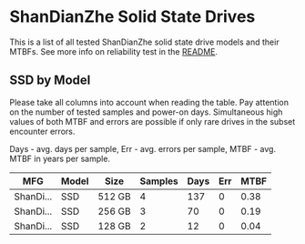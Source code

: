 ShanDianZhe Solid State Drives
==============================

This is a list of all tested ShanDianZhe solid state drive models and their MTBFs. See
more info on reliability test in the [README](https://github.com/linuxhw/SMART).

SSD by Model
------------

Please take all columns into account when reading the table. Pay attention on the
number of tested samples and power-on days. Simultaneous high values of both MTBF
and errors are possible if only rare drives in the subset encounter errors.

Days - avg. days per sample,
Err  - avg. errors per sample,
MTBF - avg. MTBF in years per sample.

| MFG       | Model              | Size   | Samples | Days  | Err   | MTBF |
|-----------|--------------------|--------|---------|-------|-------|------|
| ShanDi... | SSD                | 512 GB | 4       | 137   | 0     | 0.38   |
| ShanDi... | SSD                | 256 GB | 3       | 70    | 0     | 0.19   |
| ShanDi... | SSD                | 128 GB | 2       | 12    | 0     | 0.04   |
